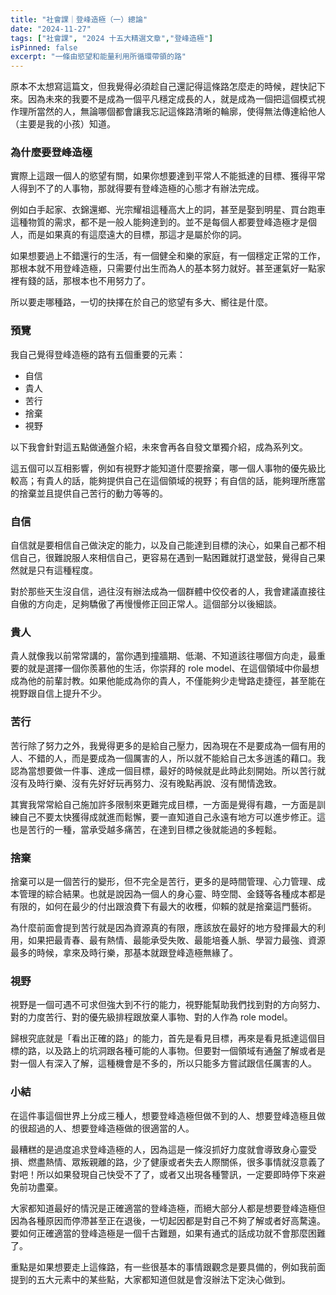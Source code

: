 ```yaml
---
title: "社會課｜登峰造極（一）總論"
date: "2024-11-27"
tags: ["社會課", "2024 十五大精選文章","登峰造極"]
isPinned: false
excerpt: "一條由慾望和能量利用所循環帶領的路"
---
```


原本不太想寫這篇文，但我覺得必須趁自己還記得這條路怎麼走的時候，趕快記下來。因為未來的我要不是成為一個平凡穩定成長的人，就是成為一個把這個模式視作理所當然的人，無論哪個都會讓我忘記這條路清晰的輪廓，使得無法傳達給他人（主要是我的小孩）知道。

### 為什麼要登峰造極
實際上這跟一個人的慾望有關，如果你想要達到平常人不能抵達的目標、獲得平常人得到不了的人事物，那就得要有登峰造極的心態才有辦法完成。

例如白手起家、衣錦還鄉、光宗耀祖這種高大上的詞，甚至是娶到明星、買台跑車這種物質的需求，都不是一般人能夠達到的。並不是每個人都要登峰造極才是個人，而是如果真的有這麼遠大的目標，那這才是屬於你的詞。

如果想要過上不錯還行的生活，有一個健全和樂的家庭，有一個穩定正常的工作，那根本就不用登峰造極，只需要付出生而為人的基本努力就好。甚至運氣好一點家裡有錢的話，那根本也不用努力了。

所以要走哪種路，一切的抉擇在於自己的慾望有多大、嚮往是什麼。

### 預覽
我自己覺得登峰造極的路有五個重要的元素：
- 自信
- 貴人
- 苦行
- 捨棄
- 視野

以下我會針對這五點做通盤介紹，未來會再各自發文單獨介紹，成為系列文。

這五個可以互相影響，例如有視野才能知道什麼要捨棄，哪一個人事物的優先級比較高；有貴人的話，能夠提供自己在這個領域的視野；有自信的話，能夠理所應當的捨棄並且提供自己苦行的動力等等的。

### 自信
自信就是要相信自己做決定的能力，以及自己能達到目標的決心，如果自己都不相信自己，很難說服人來相信自己，更容易在遇到一點困難就打退堂鼓，覺得自己果然就是只有這種程度。

對於那些天生沒自信，過往沒有辦法成為一個群體中佼佼者的人，我會建議直接往自傲的方向走，足夠驕傲了再慢慢修正回正常人。這個部分以後細談。

### 貴人
貴人就像我以前常常講的，當你遇到撞牆期、低潮、不知道該往哪個方向走，最重要的就是選擇一個你羨慕他的生活，你崇拜的 role model、在這個領域中你最想成為他的前輩討教。如果他能成為你的貴人，不僅能夠少走彎路走捷徑，甚至能在視野跟自信上提升不少。

### 苦行
苦行除了努力之外，我覺得更多的是給自己壓力，因為現在不是要成為一個有用的人、不錯的人，而是要成為一個厲害的人，所以就不能給自己太多逍遙的藉口。我認為當想要做一件事、達成一個目標，最好的時候就是此時此刻開始。所以苦行就沒有及時行樂、沒有先好好玩再努力、沒有晚點再說、沒有閒情逸致。

其實我常常給自己施加許多限制來更難完成目標，一方面是覺得有趣，一方面是訓練自己不要太快獲得成就進而鬆懈，要一直知道自己永遠有地方可以進步修正。這也是苦行的一種，當承受越多痛苦，在達到目標之後就能過的多輕鬆。

### 捨棄
捨棄可以是一個苦行的變形，但不完全是苦行，更多的是時間管理、心力管理、成本管理的綜合結果。也就是說因為一個人的身心靈、時空間、金錢等各種成本都是有限的，如何在最少的付出跟浪費下有最大的收穫，仰賴的就是捨棄這門藝術。

為什麼前面會提到苦行就是因為資源真的有限，應該放在最好的地方發揮最大的利用，如果把最青春、最有熱情、最能承受失敗、最能培養人脈、學習力最強、資源最多的時候，拿來及時行樂，那基本就跟登峰造極無緣了。

### 視野
視野是一個可遇不可求但強大到不行的能力，視野能幫助我們找到對的方向努力、對的力度苦行、對的優先級排程跟放棄人事物、對的人作為 role model。

歸根究底就是「看出正確的路」的能力，首先是看見目標，再來是看見抵達這個目標的路，以及路上的坑洞跟各種可能的人事物。但要對一個領域有通盤了解或者是對一個人有深入了解，這種機會是不多的，所以只能多方嘗試跟信任厲害的人。

### 小結
在這件事這個世界上分成三種人，想要登峰造極但做不到的人、想要登峰造極且做的很超過的人、想要登峰造極做的很適當的人。

最糟糕的是過度追求登峰造極的人，因為這是一條沒抓好力度就會導致身心靈受損、燃盡熱情、眾叛親離的路，少了健康或者失去人際關係，很多事情就沒意義了對吧！所以如果發現自己快受不了了，或者又出現各種警訊，一定要即時停下來避免前功盡棄。

大家都知道最好的情況是正確適當的登峰造極，而絕大部分人都是想要登峰造極但因為各種原因而停滯甚至正在退後，一切起因都是對自己不夠了解或者好高騖遠。要如何正確適當的登峰造極是一個千古難題，如果有通式的話成功就不會那麼困難了。

重點是如果想要走上這條路，有一些很基本的事情跟觀念是要具備的，例如我前面提到的五大元素中的某些點，大家都知道但就是會沒辦法下定決心做到。
